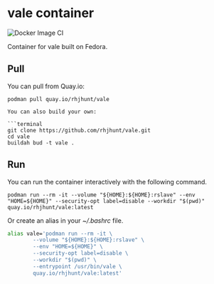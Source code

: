 # vale container

![Docker Image CI](https://github.com/rhjhunt/vale/workflows/Docker%20Image%20CI/badge.svg)

Container for vale built on Fedora.

## Pull

You can pull from Quay.io:

```terminal
podman pull quay.io/rhjhunt/vale

You can also build your own:

```terminal
git clone https://github.com/rhjhunt/vale.git
cd vale 
buildah bud -t vale .
```

## Run

You can run the container interactively with the following command.

```terminal
podman run --rm -it --volume "${HOME}:${HOME}:rslave" --env "HOME=${HOME}" --security-opt label=disable --workdir "$(pwd)" quay.io/rhjhunt/vale:latest
```

Or create an alias in your _~/.bashrc_ file.

```bash
alias vale='podman run --rm -it \
        --volume "${HOME}:${HOME}:rslave" \
        --env "HOME=${HOME}" \
        --security-opt label=disable \
        --workdir "$(pwd)" \
        --entrypoint /usr/bin/vale \
        quay.io/rhjhunt/vale:latest'
```
